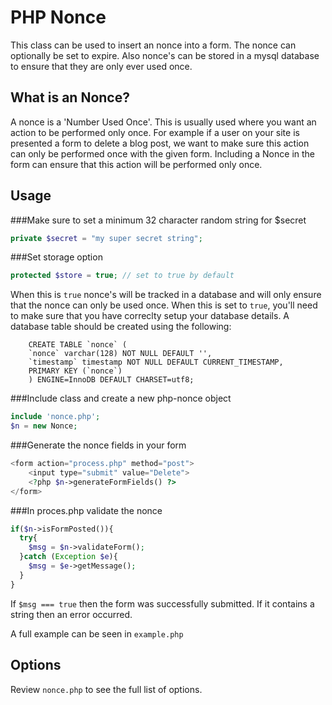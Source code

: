 PHP Nonce
=========
This class can be used to insert an nonce into a form. The nonce can optionally be set to expire. Also nonce's can be stored in a mysql database to ensure that they are only ever used once.

What is an Nonce?
-----------------
A nonce is a 'Number Used Once'. This is usually used where you want an action to be performed only once. For example if a user on your site is presented a form to delete a blog post, we want to make sure this action can only be performed once with the given form. Including a Nonce in the form can ensure that this action will be performed only once.

Usage
-----
###Make sure to set a minimum 32 character random string for $secret
```php
private $secret = "my super secret string";
```

###Set storage option
```php
protected $store = true; // set to true by default
```

When this is `true` nonce's will be tracked in a database and will only ensure that the nonce can only be used once. When this is set to `true`, you'll need to make sure that you have correclty setup your database details. A database table should be created using the following:
```mysql
    CREATE TABLE `nonce` (
    `nonce` varchar(128) NOT NULL DEFAULT '',
    `timestamp` timestamp NOT NULL DEFAULT CURRENT_TIMESTAMP,
    PRIMARY KEY (`nonce`)
    ) ENGINE=InnoDB DEFAULT CHARSET=utf8;
```
###Include class and create a new php-nonce object
```php
include 'nonce.php';
$n = new Nonce;
```

###Generate the nonce fields in your form
```php
<form action="process.php" method="post">
    <input type="submit" value="Delete">
    <?php $n->generateFormFields() ?>
</form>
```

###In proces.php validate the nonce
```php
if($n->isFormPosted()){
  try{
    $msg = $n->validateForm();
  }catch (Exception $e){
    $msg = $e->getMessage(); 
  }
}
```

If `$msg === true` then the form was successfully submitted. If it contains a string then an error occurred.

A full example can be seen in `example.php`

Options
-------
Review `nonce.php` to see the full list of options.
